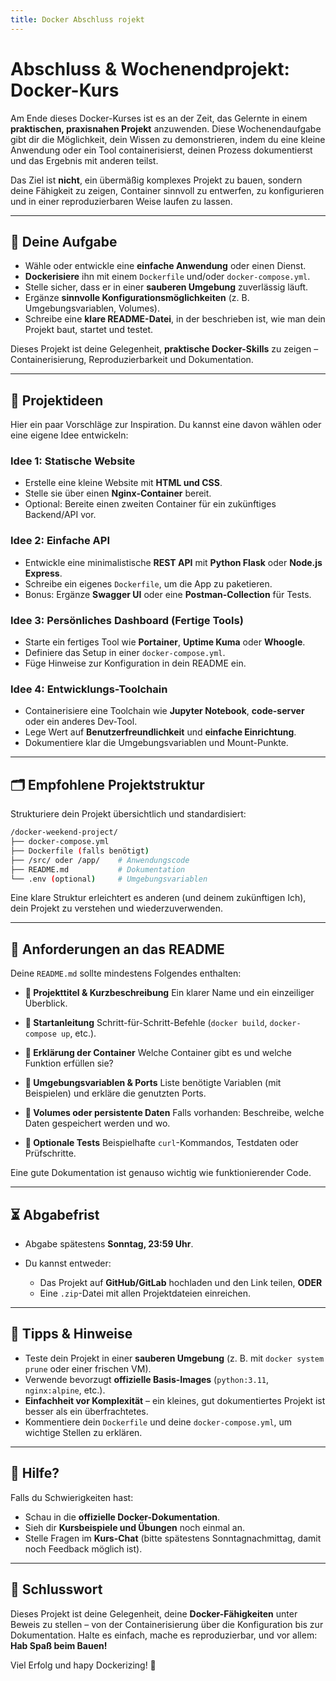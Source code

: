 ```yaml
---
title: Docker Abschluss rojekt
---
```

# Abschluss & Wochenendprojekt: Docker-Kurs

Am Ende dieses Docker-Kurses ist es an der Zeit, das Gelernte in einem **praktischen, praxisnahen Projekt** anzuwenden. Diese Wochenendaufgabe gibt dir die Möglichkeit, dein Wissen zu demonstrieren, indem du eine kleine Anwendung oder ein Tool containerisierst, deinen Prozess dokumentierst und das Ergebnis mit anderen teilst.

Das Ziel ist **nicht**, ein übermäßig komplexes Projekt zu bauen, sondern deine Fähigkeit zu zeigen, Container sinnvoll zu entwerfen, zu konfigurieren und in einer reproduzierbaren Weise laufen zu lassen.

---

## 🎯 Deine Aufgabe

* Wähle oder entwickle eine **einfache Anwendung** oder einen Dienst.
* **Dockerisiere** ihn mit einem `Dockerfile` und/oder `docker-compose.yml`.
* Stelle sicher, dass er in einer **sauberen Umgebung** zuverlässig läuft.
* Ergänze **sinnvolle Konfigurationsmöglichkeiten** (z. B. Umgebungsvariablen, Volumes).
* Schreibe eine **klare README-Datei**, in der beschrieben ist, wie man dein Projekt baut, startet und testet.

Dieses Projekt ist deine Gelegenheit, **praktische Docker-Skills** zu zeigen – Containerisierung, Reproduzierbarkeit und Dokumentation.

---

## 🧠 Projektideen

Hier ein paar Vorschläge zur Inspiration. Du kannst eine davon wählen oder eine eigene Idee entwickeln:

### Idee 1: Statische Website

* Erstelle eine kleine Website mit **HTML und CSS**.
* Stelle sie über einen **Nginx-Container** bereit.
* Optional: Bereite einen zweiten Container für ein zukünftiges Backend/API vor.

### Idee 2: Einfache API

* Entwickle eine minimalistische **REST API** mit **Python Flask** oder **Node.js Express**.
* Schreibe ein eigenes `Dockerfile`, um die App zu paketieren.
* Bonus: Ergänze **Swagger UI** oder eine **Postman-Collection** für Tests.

### Idee 3: Persönliches Dashboard (Fertige Tools)

* Starte ein fertiges Tool wie **Portainer**, **Uptime Kuma** oder **Whoogle**.
* Definiere das Setup in einer `docker-compose.yml`.
* Füge Hinweise zur Konfiguration in dein README ein.

### Idee 4: Entwicklungs-Toolchain

* Containerisiere eine Toolchain wie **Jupyter Notebook**, **code-server** oder ein anderes Dev-Tool.
* Lege Wert auf **Benutzerfreundlichkeit** und **einfache Einrichtung**.
* Dokumentiere klar die Umgebungsvariablen und Mount-Punkte.

---

## 🗂️ Empfohlene Projektstruktur

Strukturiere dein Projekt übersichtlich und standardisiert:

```bash
/docker-weekend-project/
├── docker-compose.yml
├── Dockerfile (falls benötigt)
├── /src/ oder /app/    # Anwendungscode
├── README.md           # Dokumentation
└── .env (optional)     # Umgebungsvariablen
```

Eine klare Struktur erleichtert es anderen (und deinem zukünftigen Ich), dein Projekt zu verstehen und wiederzuverwenden.

---

## 📝 Anforderungen an das README

Deine `README.md` sollte mindestens Folgendes enthalten:

* **📌 Projekttitel & Kurzbeschreibung**
  Ein klarer Name und ein einzeiliger Überblick.

* **🚀 Startanleitung**
  Schritt-für-Schritt-Befehle (`docker build`, `docker-compose up`, etc.).

* **🧩 Erklärung der Container**
  Welche Container gibt es und welche Funktion erfüllen sie?

* **🔧 Umgebungsvariablen & Ports**
  Liste benötigte Variablen (mit Beispielen) und erkläre die genutzten Ports.

* **💾 Volumes oder persistente Daten**
  Falls vorhanden: Beschreibe, welche Daten gespeichert werden und wo.

* **🧪 Optionale Tests**
  Beispielhafte `curl`-Kommandos, Testdaten oder Prüfschritte.

Eine gute Dokumentation ist genauso wichtig wie funktionierender Code.

---

## ⏳ Abgabefrist

* Abgabe spätestens **Sonntag, 23:59 Uhr**.
* Du kannst entweder:

  * Das Projekt auf **GitHub/GitLab** hochladen und den Link teilen, **ODER**
  * Eine `.zip`-Datei mit allen Projektdateien einreichen.

---

## 🧭 Tipps & Hinweise

* Teste dein Projekt in einer **sauberen Umgebung** (z. B. mit `docker system prune` oder einer frischen VM).
* Verwende bevorzugt **offizielle Basis-Images** (`python:3.11`, `nginx:alpine`, etc.).
* **Einfachheit vor Komplexität** – ein kleines, gut dokumentiertes Projekt ist besser als ein überfrachtetes.
* Kommentiere dein `Dockerfile` und deine `docker-compose.yml`, um wichtige Stellen zu erklären.

---

## 🙋 Hilfe?

Falls du Schwierigkeiten hast:

* Schau in die **offizielle Docker-Dokumentation**.
* Sieh dir **Kursbeispiele und Übungen** noch einmal an.
* Stelle Fragen im **Kurs-Chat** (bitte spätestens Sonntagnachmittag, damit noch Feedback möglich ist).

---

## 🚢 Schlusswort

Dieses Projekt ist deine Gelegenheit, deine **Docker-Fähigkeiten** unter Beweis zu stellen – von der Containerisierung über die Konfiguration bis zur Dokumentation.
Halte es einfach, mache es reproduzierbar, und vor allem: **Hab Spaß beim Bauen!**

Viel Erfolg und hapy Dockerizing! 🚀
